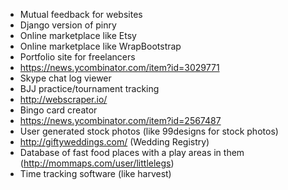 - Mutual feedback for websites
- Django version of pinry
- Online marketplace like Etsy
- Online marketplace like WrapBootstrap
- Portfolio site for freelancers
- https://news.ycombinator.com/item?id=3029771
- Skype chat log viewer
- BJJ practice/tournament tracking
- http://webscraper.io/
- Bingo card creator
- https://news.ycombinator.com/item?id=2567487
- User generated stock photos (like 99designs for stock photos)
- http://giftyweddings.com/ (Wedding Registry)
- Database of fast food places with a play areas in them  (http://mommaps.com/user/littlelegs)
- Time tracking software (like harvest)